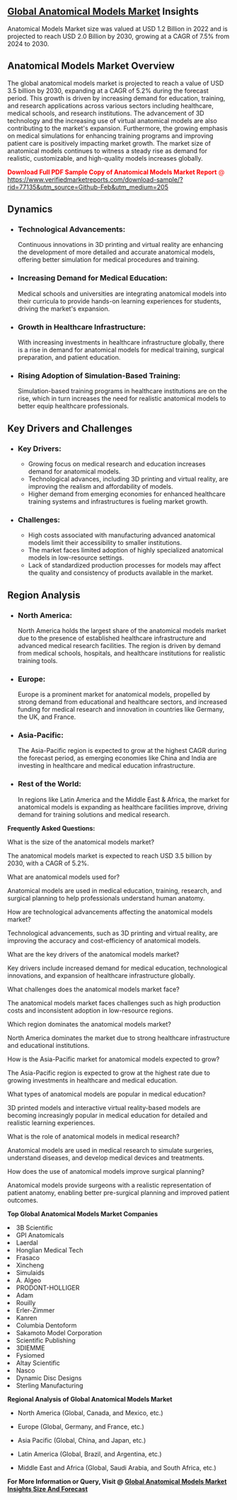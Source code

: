 <h2><a href="https://www.verifiedmarketreports.com/download-sample/?rid=77135&amp;utm_source=Github&amp;utm_medium=205" target="_blank">Global Anatomical Models Market</a> Insights</h2><p>Anatomical Models Market size was valued at USD 1.2 Billion in 2022 and is projected to reach USD 2.0 Billion by 2030, growing at a CAGR of 7.5% from 2024 to 2030.</p><p><h2>Anatomical Models Market Overview</h2> <p>The global anatomical models market is projected to reach a value of USD 3.5 billion by 2030, expanding at a CAGR of 5.2% during the forecast period. This growth is driven by increasing demand for education, training, and research applications across various sectors including healthcare, medical schools, and research institutions. The advancement of 3D technology and the increasing use of virtual anatomical models are also contributing to the market's expansion. Furthermore, the growing emphasis on medical simulations for enhancing training programs and improving patient care is positively impacting market growth. The market size of anatomical models continues to witness a steady rise as demand for realistic, customizable, and high-quality models increases globally.</p> <p><p><span class=""><span style="color: #ff0000;"><strong>Download Full PDF Sample Copy of Anatomical Models Market Report</strong> @ </span><a href="https://www.verifiedmarketreports.com/download-sample/?rid=77135&amp;utm_source=Github-Feb&amp;utm_medium=205" target="_blank">https://www.verifiedmarketreports.com/download-sample/?rid=77135&amp;utm_source=Github-Feb&amp;utm_medium=205</a></span></p></p> <h2>Dynamics</h2> <ul> <li><h3>Technological Advancements: </h3>Continuous innovations in 3D printing and virtual reality are enhancing the development of more detailed and accurate anatomical models, offering better simulation for medical procedures and training.</li> <li><h3>Increasing Demand for Medical Education: </h3>Medical schools and universities are integrating anatomical models into their curricula to provide hands-on learning experiences for students, driving the market's expansion.</li> <li><h3>Growth in Healthcare Infrastructure: </h3>With increasing investments in healthcare infrastructure globally, there is a rise in demand for anatomical models for medical training, surgical preparation, and patient education.</li> <li><h3>Rising Adoption of Simulation-Based Training: </h3>Simulation-based training programs in healthcare institutions are on the rise, which in turn increases the need for realistic anatomical models to better equip healthcare professionals.</li> </ul> <h2>Key Drivers and Challenges</h2> <ul> <li><h3>Key Drivers: </h3> <ul> <li>Growing focus on medical research and education increases demand for anatomical models.</li> <li>Technological advances, including 3D printing and virtual reality, are improving the realism and affordability of models.</li> <li>Higher demand from emerging economies for enhanced healthcare training systems and infrastructures is fueling market growth.</li> </ul> </li> <li><h3>Challenges: </h3> <ul> <li>High costs associated with manufacturing advanced anatomical models limit their accessibility to smaller institutions.</li> <li>The market faces limited adoption of highly specialized anatomical models in low-resource settings.</li> <li>Lack of standardized production processes for models may affect the quality and consistency of products available in the market.</li> </ul> </li> </ul> <h2>Region Analysis</h2> <ul> <li><h3>North America: </h3>North America holds the largest share of the anatomical models market due to the presence of established healthcare infrastructure and advanced medical research facilities. The region is driven by demand from medical schools, hospitals, and healthcare institutions for realistic training tools.</li> <li><h3>Europe: </h3>Europe is a prominent market for anatomical models, propelled by strong demand from educational and healthcare sectors, and increased funding for medical research and innovation in countries like Germany, the UK, and France.</li> <li><h3>Asia-Pacific: </h3>The Asia-Pacific region is expected to grow at the highest CAGR during the forecast period, as emerging economies like China and India are investing in healthcare and medical education infrastructure.</li> <li><h3>Rest of the World: </h3>In regions like Latin America and the Middle East & Africa, the market for anatomical models is expanding as healthcare facilities improve, driving demand for training solutions and medical research.</li> </ul> <p><strong>Frequently Asked Questions:</strong></p> <p>What is the size of the anatomical models market?</p> <p>The anatomical models market is expected to reach USD 3.5 billion by 2030, with a CAGR of 5.2%.</p> <p>What are anatomical models used for?</p> <p>Anatomical models are used in medical education, training, research, and surgical planning to help professionals understand human anatomy.</p> <p>How are technological advancements affecting the anatomical models market?</p> <p>Technological advancements, such as 3D printing and virtual reality, are improving the accuracy and cost-efficiency of anatomical models.</p> <p>What are the key drivers of the anatomical models market?</p> <p>Key drivers include increased demand for medical education, technological innovations, and expansion of healthcare infrastructure globally.</p> <p>What challenges does the anatomical models market face?</p> <p>The anatomical models market faces challenges such as high production costs and inconsistent adoption in low-resource regions.</p> <p>Which region dominates the anatomical models market?</p> <p>North America dominates the market due to strong healthcare infrastructure and educational institutions.</p> <p>How is the Asia-Pacific market for anatomical models expected to grow?</p> <p>The Asia-Pacific region is expected to grow at the highest rate due to growing investments in healthcare and medical education.</p> <p>What types of anatomical models are popular in medical education?</p> <p>3D printed models and interactive virtual reality-based models are becoming increasingly popular in medical education for detailed and realistic learning experiences.</p> <p>What is the role of anatomical models in medical research?</p> <p>Anatomical models are used in medical research to simulate surgeries, understand diseases, and develop medical devices and treatments.</p> <p>How does the use of anatomical models improve surgical planning?</p> <p>Anatomical models provide surgeons with a realistic representation of patient anatomy, enabling better pre-surgical planning and improved patient outcomes.</p> </p><p><strong>Top Global Anatomical Models Market Companies</strong></p><div data-test-id=""><p><li>3B Scientific</li><li> GPI Anatomicals</li><li> Laerdal</li><li> Honglian Medical Tech</li><li> Frasaco</li><li> Xincheng</li><li> Simulaids</li><li> A. Algeo</li><li> PRODONT-HOLLIGER</li><li> Adam</li><li> Rouilly</li><li> Erler-Zimmer</li><li> Kanren</li><li> Columbia Dentoform</li><li> Sakamoto Model Corporation</li><li> Scientific Publishing</li><li> 3DIEMME</li><li> Fysiomed</li><li> Altay Scientific</li><li> Nasco</li><li> Dynamic Disc Designs</li><li> Sterling Manufacturing</li></p><div><strong>Regional Analysis of&nbsp;Global Anatomical Models Market</strong></div><ul><li dir="ltr"><p dir="ltr">North America&nbsp;(Global, Canada, and Mexico, etc.)</p></li><li dir="ltr"><p dir="ltr">Europe (Global, Germany, and France, etc.)</p></li><li dir="ltr"><p dir="ltr">Asia Pacific&nbsp;(Global, China, and Japan, etc.)</p></li><li dir="ltr"><p dir="ltr">Latin America&nbsp;(Global, Brazil, and Argentina, etc.)</p></li><li dir="ltr">Middle East and Africa&nbsp;(Global, Saudi Arabia, and South Africa, etc.)</li></ul><p><strong>For More Information or Query, Visit @&nbsp;</strong><strong><a href="https://www.verifiedmarketreports.com/product/global-anatomical-models-market-growth-2019-2024/?utm_source=Github&amp;utm_medium=205" target="_blank">Global Anatomical Models Market Insights Size And Forecast</a></strong></p></div>
